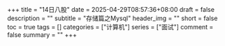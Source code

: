 +++
title = "14日八股"
date = 2025-04-29T08:57:36+08:00
draft = false
description = ""
subtitle = "存储篇之Mysql"
header_img = ""
short = false
toc = true
tags = []
categories = ["计算机"]
series = ["面试"]
comment = false
summary = ""
+++
